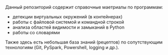 Данный репозиторий содержит справочные маетриалы по программам:  
- детекции виртуальных окружений (в контейнерах)
- работы с файловой системой и командной строкой
- анализа областей видимости и замыканий в Python
- работы со словарями

Также здесь есть небольшая база знаний (рецептов) по сопутствующим технологиям (Git, PySpark, Powershell, logging и др.).
